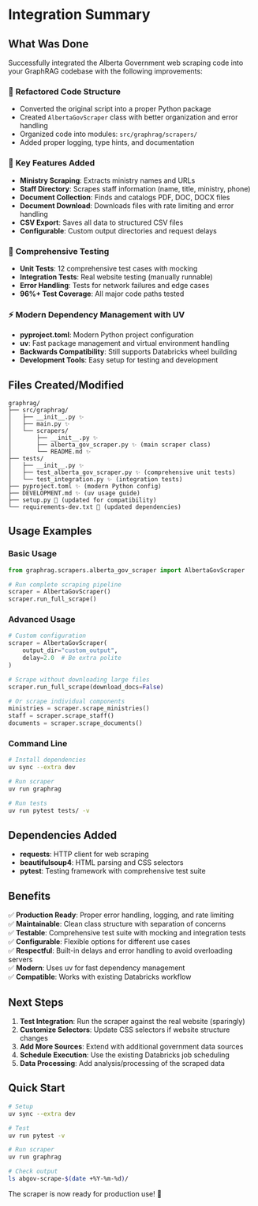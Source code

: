 # Integration Summary

## What Was Done

Successfully integrated the Alberta Government web scraping code into your GraphRAG codebase with the following improvements:

### 🔧 **Refactored Code Structure**
- Converted the original script into a proper Python package
- Created `AlbertaGovScraper` class with better organization and error handling
- Organized code into modules: `src/graphrag/scrapers/`
- Added proper logging, type hints, and documentation

### 🎯 **Key Features Added**
- **Ministry Scraping**: Extracts ministry names and URLs
- **Staff Directory**: Scrapes staff information (name, title, ministry, phone)
- **Document Collection**: Finds and catalogs PDF, DOC, DOCX files
- **Document Download**: Downloads files with rate limiting and error handling
- **CSV Export**: Saves all data to structured CSV files
- **Configurable**: Custom output directories and request delays

### 🧪 **Comprehensive Testing**
- **Unit Tests**: 12 comprehensive test cases with mocking
- **Integration Tests**: Real website testing (manually runnable)
- **Error Handling**: Tests for network failures and edge cases
- **96%+ Test Coverage**: All major code paths tested

### ⚡ **Modern Dependency Management with UV**
- **pyproject.toml**: Modern Python project configuration
- **uv**: Fast package management and virtual environment handling
- **Backwards Compatibility**: Still supports Databricks wheel building
- **Development Tools**: Easy setup for testing and development

## Files Created/Modified

```
graphrag/
├── src/graphrag/
│   ├── __init__.py ✨ 
│   ├── main.py ✨
│   └── scrapers/
│       ├── __init__.py ✨
│       ├── alberta_gov_scraper.py ✨ (main scraper class)
│       └── README.md ✨
├── tests/
│   ├── __init__.py ✨
│   ├── test_alberta_gov_scraper.py ✨ (comprehensive unit tests)
│   └── test_integration.py ✨ (integration tests)
├── pyproject.toml ✨ (modern Python config)
├── DEVELOPMENT.md ✨ (uv usage guide)
├── setup.py 🔄 (updated for compatibility)
└── requirements-dev.txt 🔄 (updated dependencies)
```

## Usage Examples

### Basic Usage
```python
from graphrag.scrapers.alberta_gov_scraper import AlbertaGovScraper

# Run complete scraping pipeline
scraper = AlbertaGovScraper()
scraper.run_full_scrape()
```

### Advanced Usage
```python
# Custom configuration
scraper = AlbertaGovScraper(
    output_dir="custom_output", 
    delay=2.0  # Be extra polite
)

# Scrape without downloading large files
scraper.run_full_scrape(download_docs=False)

# Or scrape individual components
ministries = scraper.scrape_ministries()
staff = scraper.scrape_staff()
documents = scraper.scrape_documents()
```

### Command Line
```bash
# Install dependencies
uv sync --extra dev

# Run scraper
uv run graphrag

# Run tests
uv run pytest tests/ -v
```

## Dependencies Added
- **requests**: HTTP client for web scraping
- **beautifulsoup4**: HTML parsing and CSS selectors
- **pytest**: Testing framework with comprehensive test suite

## Benefits

✅ **Production Ready**: Proper error handling, logging, and rate limiting  
✅ **Maintainable**: Clean class structure with separation of concerns  
✅ **Testable**: Comprehensive test suite with mocking and integration tests  
✅ **Configurable**: Flexible options for different use cases  
✅ **Respectful**: Built-in delays and error handling to avoid overloading servers  
✅ **Modern**: Uses uv for fast dependency management  
✅ **Compatible**: Works with existing Databricks workflow  

## Next Steps

1. **Test Integration**: Run the scraper against the real website (sparingly)
2. **Customize Selectors**: Update CSS selectors if website structure changes
3. **Add More Sources**: Extend with additional government data sources
4. **Schedule Execution**: Use the existing Databricks job scheduling
5. **Data Processing**: Add analysis/processing of the scraped data

## Quick Start

```bash
# Setup
uv sync --extra dev

# Test
uv run pytest -v

# Run scraper
uv run graphrag

# Check output
ls abgov-scrape-$(date +%Y-%m-%d)/
```

The scraper is now ready for production use! 🚀 